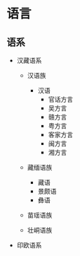 # 语言
## 语系
+ 汉藏语系
    + 汉语族
        + 汉语
            + 官话方言
            + 吴方言
            + 赣方言
            + 粤方言
            + 客家方言
            + 闽方言
            + 湘方言
    + 藏缅语族
        + 藏语
        + 景颇语
        + 彝语

    + 苗瑶语族
    + 壮峒语族
+ 印欧语系